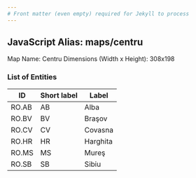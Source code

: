```yaml
---
# Front matter (even empty) required for Jekyll to process
---
```


## JavaScript Alias: maps/centru

Map Name: Centru
Dimensions (Width x Height): 308x198





### List of Entities

ID | Short label | Label
---|---|---|
RO.AB|AB|Alba
RO.BV|BV|Braşov
RO.CV|CV|Covasna
RO.HR|HR|Harghita
RO.MS|MS|Mureş
RO.SB|SB|Sibiu

